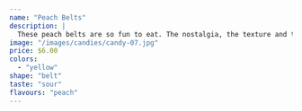 ```yaml
---
name: "Peach Belts"
description: |
  These peach belts are so fun to eat. The nostalgia, the texture and the flavour will definitely add up to your gummy experience.
image: "/images/candies/candy-07.jpg"
price: $6.00
colors:
  - "yellow"
shape: "belt"
taste: "sour"
flavours: "peach"
---
```

